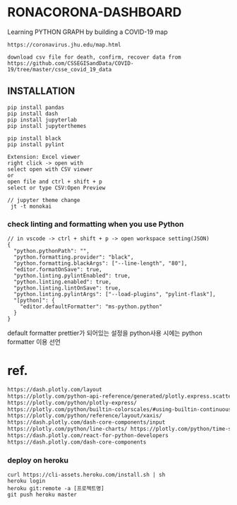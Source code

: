 # RONACORONA-DASHBOARD

Learning PYTHON GRAPH by building a COVID-19 map

```node
https://coronavirus.jhu.edu/map.html

download csv file for death, confirm, recover data from
https://github.com/CSSEGISandData/COVID-19/tree/master/csse_covid_19_data
```

## INSTALLATION

```node
pip install pandas
pip install dash
pip install jupyterlab
pip install jupyterthemes

pip install black
pip install pylint
```

```node
Extension: Excel viewer
right click -> open with
select open with CSV viewer
or
open file and ctrl + shift + p
select or type CSV:Open Preview

// jupyter theme change
 jt -t monokai
```

### check linting and formatting when you use Python

```node
// in vscode -> ctrl + shift + p -> open workspace setting(JSON)
{
  "python.pythonPath": "",
  "python.formatting.provider": "black",
  "python.formatting.blackArgs": ["--line-length", "80"],
  "editor.formatOnSave": true,
  "python.linting.pylintEnabled": true,
  "python.linting.enabled": true,
  "python.linting.lintOnSave": true,
  "python.linting.pylintArgs": ["--load-plugins", "pylint-flask"],
  "[python]": {
    "editor.defaultFormatter": "ms-python.python"
  }
}
```

default formatter prettier가 되어있는 설정을 python사용 시에는 python formatter 이용 선언

# ref.

```html
https://dash.plotly.com/layout
https://plotly.com/python-api-reference/generated/plotly.express.scatter_geo.html
https://plotly.com/python/plotly-express/
https://plotly.com/python/builtin-colorscales/#using-builtin-continuous-color-scales
https://plotly.com/python/reference/layout/xaxis/
https://dash.plotly.com/dash-core-components/input
https://plotly.com/python/line-charts/ https://plotly.com/python/time-series/
https://dash.plotly.com/react-for-python-developers
https://dash.plotly.com/dash-core-components
```

### deploy on heroku

```node
curl https://cli-assets.heroku.com/install.sh | sh
heroku login
heroku git:remote -a [프로젝트명]
git push heroku master
```
